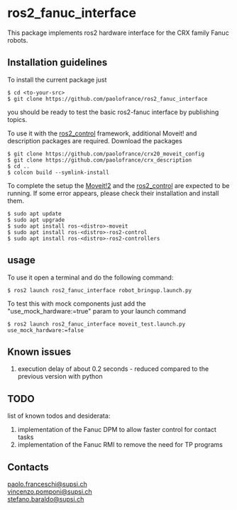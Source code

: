 # ros2_fanuc_interface

This package implements ros2 hardware interface for the CRX family Fanuc robots. 



## Installation guidelines

To install the current package just
```console
$ cd <to-your-src>
$ git clone https://github.com/paolofrance/ros2_fanuc_interface
```
you should be ready to test the basic ros2-fanuc interface by publishing topics.

To use it with the [ros2_control](https://control.ros.org/master/index.html) framework, additional Moveit! and description packages are required. 
Download the packages
```console
$ git clone https://github.com/paolofrance/crx20_moveit_config
$ git clone https://github.com/paolofrance/crx_description
$ cd ..
$ colcon build --symlink-install
```
To complete the setup the [Moveit!2](https://moveit.picknik.ai/main/index.html) and the [ros2_control](https://control.ros.org/master/index.html) are expected to be running.
If some error appears, please check their installation and install them.
```console
$ sudo apt update
$ sudo apt upgrade
$ sudo apt install ros-<distro>-moveit
$ sudo apt install ros-<distro>-ros2-control
$ sudo apt install ros-<distro>-ros2-controllers
```

## usage

To use it open a terminal and do the following command:

```console
$ ros2 launch ros2_fanuc_interface robot_bringup.launch.py 
```




To test this with mock components just add the "use_mock_hardware:=true" param to your launch command
```console
$ ros2 launch ros2_fanuc_interface moveit_test.launch.py use_mock_hardware:=false
```


## Known issues
1. execution delay of about 0.2 seconds - reduced compared to the previous version with python

## TODO
list of known todos and desiderata:  
1. implementation of the Fanuc DPM to allow faster control for contact tasks
2. implementation of the Fanuc RMI to remove the need for TP programs

## Contacts
paolo.franceschi@supsi.ch  
vincenzo.pomponi@supsi.ch  
stefano.baraldo@supsi.ch  


